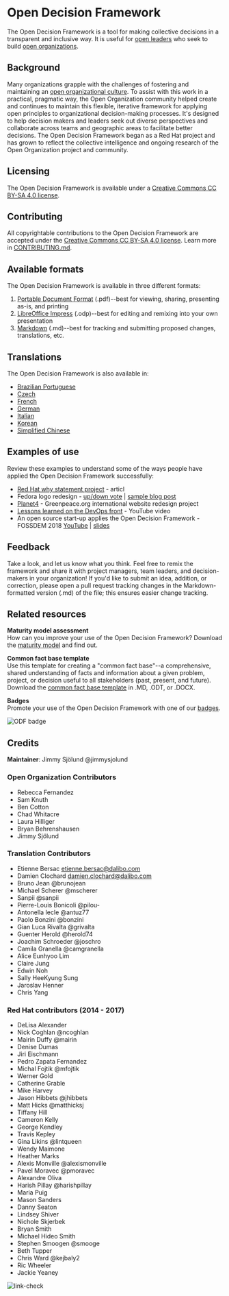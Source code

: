 # Open Decision Framework
The Open Decision Framework is a tool for making collective decisions in a transparent and inclusive way.
It is useful for [open leaders](https://theopenorganization.org/definition/open-leadership-definition/)  who seek to build [open organizations](https://theopenorganization.org/definition/open-organization-definition/).

## Background
Many organizations grapple with the challenges of fostering and maintaining an [open organizational culture](https://theopenorganization.org/definition/open-organization-definition/).
To assist with this work in a practical, pragmatic way, the Open Organization community helped create and continues to maintain this flexible, iterative framework for applying open principles to organizational decision-making processes.
It's designed to help decision makers and leaders seek out diverse perspectives and collaborate across teams and geographic areas to facilitate better decisions.
The Open Decision Framework began as a Red Hat project and has grown to reflect the collective intelligence and ongoing research of the Open Organization project and community.

## Licensing
The Open Decision Framework is available under a [Creative Commons CC BY-SA 4.0 license](http://creativecommons.org/licenses/by-sa/4.0/).

## Contributing
All copyrightable contributions to the Open Decision Framework are accepted under the [Creative Commons CC BY-SA 4.0 license](http://creativecommons.org/licenses/by-sa/4.0/).
Learn more in [CONTRIBUTING.md](`CONTRIBUTING.md`).

## Available formats
The Open Decision Framework is available in three different formats:

1. [Portable Document Format](ODF-community.pdf) (.pdf)--best for viewing, sharing, presenting as-is, and printing
1. [LibreOffice Impress](ODF-community.odp) (.odp)--best for editing and remixing into your own presentation
1. [Markdown](ODF-community.md) (.md)--best for tracking and submitting proposed changes, translations, etc.

## Translations
The Open Decision Framework is also available in:

* [Brazilian Portuguese](pt_BR)
* [Czech](cs_CZ)
* [French](fr_FR)
* [German](de_DE)
* [Italian](it_IT)
* [Korean](ko_KR)
* [Simplified Chinese](zh_Hans)

## Examples of use
Review these examples to understand some of the ways people have applied the Open Decision Framework successfully:

* [Red Hat why statement project](https://www.linkedin.com/pulse/how-10000-people-helping-red-hat-rediscover-our-delisa-alexander/) - articl
* Fedora logo redesign - [up/down vote](https://pagure.io/Fedora-Council/tickets/issue/248) | [sample blog post](https://blog.linuxgrrl.com/2019/02/06/fedora-logo-redesign-update/)
* [Planet4](https://wiki.greenpeace.org/Planet4) - Greenpeace.org international website redesign project
* [Lessons learned on the DevOps front](https://www.youtube.com/watch?v=vyirF0fYtEY) - YouTube video
* An open source start-up applies the Open Decision Framework - FOSSDEM 2018 [YouTube](https://www.youtube.com/watch?v=JpMBZ8KQrbc) | [slides](https://public.dalibo.com/exports/conferences/20180204_open_decision_framework/presentation_fosdem_30min.html#/) 

## Feedback
Take a look, and let us know what you think.
Feel free to remix the framework and share it with project managers, team leaders, and decision-makers in your organization!
If you'd like to submit an idea, addition, or correction, please open a pull request tracking changes in the Markdown-formatted version (.md) of the file; this ensures easier change tracking.

## Related resources
**Maturity model assessment**  
How can you improve your use of the Open Decision Framework?
Download the [maturity model](maturity-model) and find out.

**Common fact base template**  
Use this template for creating a "common fact base"--a comprehensive, shared understanding of facts and information about a given problem, project, or decision useful to all stakeholders (past, present, and future).
Download the [common fact base template](common-fact-base-template) in .MD, .ODT, or .DOCX.

**Badges**  
Promote your use of the Open Decision Framework with one of our [badges](/badges).

![ODF badge](/badges/ODF_Badge_Mojo-sidebar_horizontal.jpg)

## Credits
**Maintainer**: Jimmy Sjölund @jimmysjolund

### Open Organization Contributors
* Rebecca Fernandez
* Sam Knuth
* Ben Cotton
* Chad Whitacre 
* Laura Hilliger
* Bryan Behrenshausen
* Jimmy Sjölund

### Translation Contributors
* Etienne Bersac etienne.bersac@dalibo.com
* Damien Clochard damien.clochard@dalibo.com
* Bruno Jean @brunojean
* Michael Scherer @mscherer
* Sanpii @sanpii
* Pierre-Louis Bonicoli @pilou-
* Antonella Iecle @antuz77
* Paolo Bonzini @bonzini
* Gian Luca Rivalta @grivalta
* Guenter Herold @herold74
* Joachim Schroeder @joschro
* Camila Granella @camgranella
* Alice Eunhyoo Lim
* Claire Jung
* Edwin Noh
* Sally HeeKyung Sung
* Jaroslav Henner
* Chris Yang

### Red Hat contributors (2014 - 2017)
* DeLisa Alexander
* Nick Coghlan @ncoghlan
* Mairin Duffy @mairin
* Denise Dumas 
* Jiri Eischmann
* Pedro Zapata Fernandez
* Michal Fojtik @mfojtik
* Werner Gold
* Catherine Grable
* Mike Harvey
* Jason Hibbets @jhibbets
* Matt Hicks @matthicksj
* Tiffany Hill
* Cameron Kelly
* George Kendley
* Travis Kepley 
* Gina Likins @lintqueen
* Wendy Maimone
* Heather Marks
* Alexis Monville @alexismonville
* Pavel Moravec @pmoravec
* Alexandre Oliva 
* Harish Pillay @harishpillay
* Maria Puig
* Mason Sanders
* Danny Seaton
* Lindsey Shiver
* Nichole Skjerbek
* Bryan Smith
* Michael Hideo Smith
* Stephen Smoogen @smooge
* Beth Tupper
* Chris Ward @kejbaly2
* Ric Wheeler
* Jackie Yeaney

![link-check](https://github.com/jarovo/open-decision-framework/actions/workflows/link-check.yml/badge.svg)
